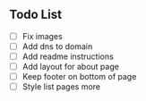 ## Todo List

- [ ] Fix images
- [ ] Add dns to domain
- [ ] Add readme instructions
- [ ] Add layout for about page
- [ ] Keep footer on bottom of page
- [ ] Style list pages more
